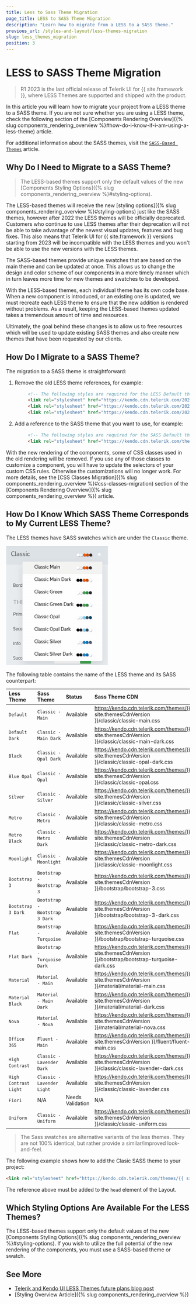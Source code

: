 ```yaml
---
title: Less to Sass Theme Migration
page_title: LESS to SASS Theme Migration
description: "Learn how to migrate from a LESS to a SASS theme."
previous_url: /styles-and-layout/less-themes-migration
slug: less_themes_migration
position: 3
---
```


# LESS to SASS Theme Migration

> R1 2023 is the last official release of Telerik UI for {{ site.framework }}, where LESS Themes are supported and shipped with the product.

In this article you will learn how to migrate your project from a LESS theme to a SASS theme. If you are not sure whether you are using a LESS theme, check the following section of the [Components Rendering Overview]({% slug components_rendering_overview %}#how-do-i-know-if-i-am-using-a-less-theme) article.

For additional information about the SASS themes, visit the [`SASS-Based Themes`](https://docs.telerik.com/kendo-ui/styles-and-layout/sass-themes) article.

## Why Do I Need to Migrate to a SASS Theme?

> The LESS-based themes support only the default values of the new [Components Styling Options]({% slug components_rendering_overview %}#styling-options).

The LESS-based themes will receive the new [styling options]({% slug components_rendering_overview %}#styling-options) just like the SASS themes, however after 2022 the LESS themes will be officially deprecated. Customers who continue to use LESS themes after their deprecation will not be able to take advantage of the newest visual updates, features and bug fixes. This also means that Telerik UI for {{ site.framework }} versions starting from 2023 will be incompatible with the LESS themes and you won't be able to use the new versions with the LESS themes.

The SASS-based themes provide unique swatches that are based on the main theme and can be updated at once. This allows us to change the design and color scheme of our components in a more timely manner which in turn leaves more time for new themes and swatches to be developed.

With the LESS-based themes, each individual theme has its own code base. When a new component is introduced, or an existing one is updated, we must recreate each LESS theme to ensure that the new addition is rendered without problems. As a result, keeping the LESS-based themes updated takes a tremendous amount of time and resources.

Ultimately, the goal behind these changes is to allow us to free resources which will be used to update existing SASS themes and also create new themes that have been requested by our clients.

## How Do I Migrate to a SASS Theme?

The migration to a SASS theme is straightforward:

1. Remove the old LESS theme references, for example:

   ```html
        <!-- The following styles are required for the LESS Default theme. -->
        <link rel="stylesheet" href="https://kendo.cdn.telerik.com/2021.3.1207/styles/kendo.common.min.css" />
        <link rel="stylesheet" href="https://kendo.cdn.telerik.com/2021.3.1207/styles/kendo.default.min.css" />
        <link rel="stylesheet" href="https://kendo.cdn.telerik.com/2021.3.1207/styles/kendo.default.mobile.min.css" />
   ```

1. Add a reference to the SASS theme that you want to use, for example:

   ```html
        <!-- The following styles are required for the SASS Default theme. -->
        <link rel="stylesheet" href="https://kendo.cdn.telerik.com/themes/{{ site.themesCdnVersion }}/default/default-main.css" />
   ```

With the new rendering of the components, some of CSS classes used in the old rendering will be removed. If you use any of those classes to customize a component, you will have to update the selectors of your custom CSS rules. Otherwise the customizations will no longer work. For more details, see the [CSS Classes Migration]({% slug components_rendering_overview %}#css-classes-migration) section of the [Components Rendering Overview]({% slug components_rendering_overview %}) article.

## How Do I Know Which SASS Theme Corresponds to My Current LESS Theme?

The LESS themes have SASS swatches which are under the `Classic` theme.

![{{ site.product_short }} Classic Swatches](../images/theme-builder-classic-swatches.png)

The following table contains the name of the LESS theme and its SASS counterpart:

| Less Theme   | Sass Theme | Status | Sass Theme CDN
|:---         |:---        |:---        |:---
| `Default` | `Classic - Main` | Available | https://kendo.cdn.telerik.com/themes/{{ site.themesCdnVersion }}/classic/classic-main.css |
| `Default Dark` | `Classic - Main Dark` | Available | https://kendo.cdn.telerik.com/themes/{{ site.themesCdnVersion }}/classic/classic-main-dark.css |
| `Black` | `Classic - Opal Dark` | Available | https://kendo.cdn.telerik.com/themes/{{ site.themesCdnVersion }}/classic/classic-opal-dark.css |
| `Blue Opal` | `Classic - Opal` | Available | https://kendo.cdn.telerik.com/themes/{{ site.themesCdnVersion }}/classic/classic-opal.css |
| `Silver` | `Classic - Silver` | Available | https://kendo.cdn.telerik.com/themes/{{ site.themesCdnVersion }}/classic/classic-silver.css |
| `Metro` | `Classic - Metro` | Available | https://kendo.cdn.telerik.com/themes/{{ site.themesCdnVersion }}/classic/classic-metro.css |
| `Metro Black` | `Classic - Metro Dark` | Available | https://kendo.cdn.telerik.com/themes/{{ site.themesCdnVersion }}/classic/classic-metro-dark.css |
| `Moonlight` | `Classic - Moonlight` | Available | https://kendo.cdn.telerik.com/themes/{{ site.themesCdnVersion }}/classic/classic-moonlight.css |
| `Bootstrap 3` | `Bootstrap - Bootstrap 3` | Available | https://kendo.cdn.telerik.com/themes/{{ site.themesCdnVersion }}/bootstrap/bootstrap-3.css |
| `Bootstrap 3 Dark` | `Bootstrap - Bootstrap 3 Dark` | Available | https://kendo.cdn.telerik.com/themes/{{ site.themesCdnVersion }}/bootstrap/bootstrap-3-dark.css |
| `Flat` | `Bootstrap - Turquoise` | Available | https://kendo.cdn.telerik.com/themes/{{ site.themesCdnVersion }}/bootstrap/bootstrap-turquoise.css |
| `Flat Dark` | `Bootstrap - Turquoise Dark` | Available | https://kendo.cdn.telerik.com/themes/{{ site.themesCdnVersion }}/bootstrap/bootstrap-turquoise-dark.css |
| `Material` | `Material - Main` | Available | https://kendo.cdn.telerik.com/themes/{{ site.themesCdnVersion }}/material/material-main.css |
| `Material Black` | `Material - Main Dark` | Available | https://kendo.cdn.telerik.com/themes/{{ site.themesCdnVersion }}/material/material-dark.css |
| `Nova` | `Material - Nova` | Available | https://kendo.cdn.telerik.com/themes/{{ site.themesCdnVersion }}/material/material-nova.css |
| `Office 365` | `Fluent - Main` | Available | https://kendo.cdn.telerik.com/themes/{{ site.themesCdnVersion }}/fluent/fluent-main.css |
| `High Contrast` | `Classic - Lavender Dark` | Available | https://kendo.cdn.telerik.com/themes/{{ site.themesCdnVersion }}/classic/classic-lavender-dark.css |
| `High Contrast Light` | `Classic - Lavender Light` | Available | https://kendo.cdn.telerik.com/themes/{{ site.themesCdnVersion }}/classic/classic-lavender.css |
| `Fiori` | N/A | Needs Validation | N/A |
| `Uniform` | `Classic - Uniform` | Available | https://kendo.cdn.telerik.com/themes/{{ site.themesCdnVersion }}/classic/classic-uniform.css |

> The Sass swatches are alternative variants of the less themes. They are not 100% identical, but rather provide a similar/improved look-and-feel.

The following example shows how to add the Clasic SASS theme to your project:

```html
<link rel="stylesheet" href="https://kendo.cdn.telerik.com/themes/{{ site.themesCdnVersion }}/classic/classic-main.css" /> 
```

The reference above must be added to the `head` element of the Layout.

## Which Styling Options Are Available For the LESS Themes?

The LESS-based themes support only the default values of the new [Components Styling Options]({% slug components_rendering_overview %}#styling-options). If you wish to utilize the full potential of the new rendering of the components, you must use a SASS-based theme or swatch.

## See More

* [Telerik and Kendo UI LESS Themes future plans blog post](https://www.telerik.com/blogs/future-plans-telerik-kendo-ui-less-themes)
* [Styling Overview Article]({% slug components_rendering_overview %})
